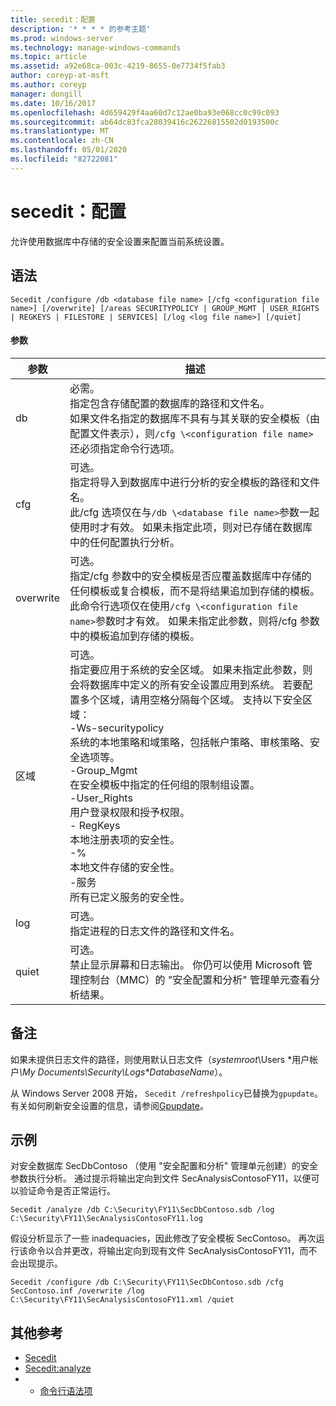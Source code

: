 ```yaml
---
title: secedit：配置
description: '* * * * 的参考主题'
ms.prod: windows-server
ms.technology: manage-windows-commands
ms.topic: article
ms.assetid: a92e68ca-003c-4219-8655-0e7734f5fab3
author: coreyp-at-msft
ms.author: coreyp
manager: dongill
ms.date: 10/16/2017
ms.openlocfilehash: 4d659429f4aa60d7c12ae0ba93e068cc0c99c093
ms.sourcegitcommit: ab64dc83fca28039416c26226815502d0193500c
ms.translationtype: MT
ms.contentlocale: zh-CN
ms.lasthandoff: 05/01/2020
ms.locfileid: "82722081"
---
```

# <a name="seceditconfigure"></a>secedit：配置



允许使用数据库中存储的安全设置来配置当前系统设置。

## <a name="syntax"></a>语法

```
Secedit /configure /db <database file name> [/cfg <configuration file name>] [/overwrite] [/areas SECURITYPOLICY | GROUP_MGMT | USER_RIGHTS | REGKEYS | FILESTORE | SERVICES] [/log <log file name>] [/quiet]
```

#### <a name="parameters"></a>参数

|参数|描述|
|---------|-----------|
|db|必需。</br>指定包含存储配置的数据库的路径和文件名。</br>如果文件名指定的数据库不具有与其关联的安全模板（由配置文件表示），则`/cfg \<configuration file name>`还必须指定命令行选项。|
|cfg|可选。</br>指定将导入到数据库中进行分析的安全模板的路径和文件名。</br>此/cfg 选项仅在与`/db \<database file name>`参数一起使用时才有效。 如果未指定此项，则对已存储在数据库中的任何配置执行分析。|
|overwrite|可选。</br>指定/cfg 参数中的安全模板是否应覆盖数据库中存储的任何模板或复合模板，而不是将结果追加到存储的模板。</br>此命令行选项仅在使用`/cfg \<configuration file name>`参数时才有效。 如果未指定此参数，则将/cfg 参数中的模板追加到存储的模板。|
|区域|可选。</br>指定要应用于系统的安全区域。 如果未指定此参数，则会将数据库中定义的所有安全设置应用到系统。 若要配置多个区域，请用空格分隔每个区域。 支持以下安全区域：</br>-Ws-securitypolicy</br>    系统的本地策略和域策略，包括帐户策略、审核策略、安全选项等。</br>-Group_Mgmt</br>    在安全模板中指定的任何组的限制组设置。</br>-User_Rights</br>    用户登录权限和授予权限。</br>- RegKeys</br>    本地注册表项的安全性。</br>-%</br>    本地文件存储的安全性。</br>-服务</br>    所有已定义服务的安全性。|
|log|可选。</br>指定进程的日志文件的路径和文件名。|
|quiet|可选。</br>禁止显示屏幕和日志输出。 你仍可以使用 Microsoft 管理控制台（MMC）的 "安全配置和分析" 管理单元查看分析结果。|

## <a name="remarks"></a>备注

如果未提供日志文件的路径，则使用默认日志文件（*systemroot*\Users \*用户帐户<em>\My Documents\Security\Logs\*DatabaseName</em>）。

从 Windows Server 2008 开始， `Secedit /refreshpolicy`已替换为`gpupdate`。 有关如何刷新安全设置的信息，请参阅[Gpupdate](gpupdate.md)。

## <a name="examples"></a>示例

对安全数据库 SecDbContoso （使用 "安全配置和分析" 管理单元创建）的安全参数执行分析。 通过提示将输出定向到文件 SecAnalysisContosoFY11，以便可以验证命令是否正常运行。
```
Secedit /analyze /db C:\Security\FY11\SecDbContoso.sdb /log C:\Security\FY11\SecAnalysisContosoFY11.log
```
假设分析显示了一些 inadequacies，因此修改了安全模板 SecContoso。 再次运行该命令以合并更改，将输出定向到现有文件 SecAnalysisContosoFY11，而不会出现提示。
```
Secedit /configure /db C:\Security\FY11\SecDbContoso.sdb /cfg SecContoso.inf /overwrite /log C:\Security\FY11\SecAnalysisContosoFY11.xml /quiet
```

## <a name="additional-references"></a>其他参考

-   [Secedit](secedit.md)
-   [Secedit:analyze](secedit-analyze.md)
-   - [命令行语法项](command-line-syntax-key.md)